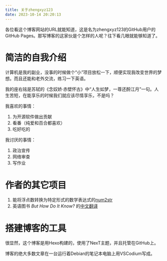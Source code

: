 ```yaml
---
title: 关于zhengxyz123
date: 2023-10-14 20:20:13
---
```


各位看这个博客网站的URL就能知道，这是名为zhengxyz123的GitHub用户的GitHub Pages。那写博客的这家伙是个怎样的人呢？往下看几眼就能够知道了。

# 简洁的自我介绍
计算机是我的副业，没事的时候做个“小”项目放松一下，顺便实现我改变世界的梦想。而且还能和老外交流，练习一下英语。

我的座右铭是苏轼的《念奴娇·赤壁怀古》中“人生如梦，一尊还酹江月”一句。人生苦短，在能享乐的时候我们就应该尽情享乐，不是吗？

我喜欢的事情：

1. 为开源软件做出贡献
2. 看番（纯爱和百合都喜欢）
3. 吃好吃的

我讨厌的事情：

1. 政治宣传
2. 网络审查
3. 写作业

# 作者的其它项目

1. 能将浮点数转换为特定形式的数学表达式的[num2str](https://zhengxyz123.github.io/num2str)
2. 英语图书 *But How Do It Know?* 的[中文翻译](https://zhengxyz123.github.io/but-how-do-it-know)

# 搭建博客的工具
很显然，这个博客是用Hexo构建的，使用了NexT主题，并且托管在GitHub上。

博客的绝大多数文章在一台运行着Debian的笔记本电脑上用VSCodium写成。
